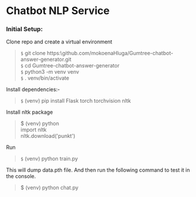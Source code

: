 # Chatbot NLP Service

### Initial Setup:

Clone repo and create a virtual environment


>`$` git clone https:\\github.com/mokoenaHluga/Gumtree-chatbot-answer-generator.git  \
`$` cd Gumtree-chatbot-answer-generator \
`$` python3 -m venv venv \
`$` . venv/bin/activate

Install dependencies:- 
>`$` (venv) pip install Flask torch torchvision nltk

Install nltk package

> $ (venv) python \
 import nltk \
 nltk.download('punkt')

Run
> `$` (venv) python train.py
 
This will dump data.pth file. And then run the following command to test it in the console.
> $ (venv) python chat.py 

 